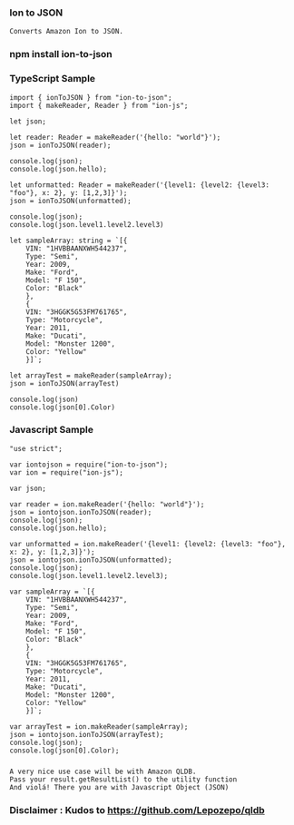 ### Ion to JSON

    Converts Amazon Ion to JSON.
    
### npm install ion-to-json


   ### TypeScript Sample
    import { ionToJSON } from "ion-to-json";
    import { makeReader, Reader } from "ion-js";

    let json;

    let reader: Reader = makeReader('{hello: "world"}');
    json = ionToJSON(reader);

    console.log(json);
    console.log(json.hello);

    let unformatted: Reader = makeReader('{level1: {level2: {level3: "foo"}, x: 2}, y: [1,2,3]}');
    json = ionToJSON(unformatted);

    console.log(json);
    console.log(json.level1.level2.level3)

    let sampleArray: string = `[{
        VIN: "1HVBBAANXWH544237",
        Type: "Semi",
        Year: 2009,
        Make: "Ford",
        Model: "F 150",
        Color: "Black"
        },
        {
        VIN: "3HGGK5G53FM761765",
        Type: "Motorcycle",
        Year: 2011,
        Make: "Ducati",
        Model: "Monster 1200",
        Color: "Yellow"
        }]`;

    let arrayTest = makeReader(sampleArray);
    json = ionToJSON(arrayTest)

    console.log(json)
    console.log(json[0].Color)

   ### Javascript Sample
    "use strict";

    var iontojson = require("ion-to-json");
    var ion = require("ion-js");

    var json;

    var reader = ion.makeReader('{hello: "world"}');
    json = iontojson.ionToJSON(reader);
    console.log(json);
    console.log(json.hello);

    var unformatted = ion.makeReader('{level1: {level2: {level3: "foo"}, x: 2}, y: [1,2,3]}');
    json = iontojson.ionToJSON(unformatted);
    console.log(json);
    console.log(json.level1.level2.level3);

    var sampleArray = `[{
        VIN: "1HVBBAANXWH544237",
        Type: "Semi",
        Year: 2009,
        Make: "Ford",
        Model: "F 150",
        Color: "Black"
        },
        {
        VIN: "3HGGK5G53FM761765",
        Type: "Motorcycle",
        Year: 2011,
        Make: "Ducati",
        Model: "Monster 1200",
        Color: "Yellow"
        }]`;

    var arrayTest = ion.makeReader(sampleArray);
    json = iontojson.ionToJSON(arrayTest);
    console.log(json);
    console.log(json[0].Color);


### 
    A very nice use case will be with Amazon QLDB.
    Pass your result.getResultList() to the utility function
    And violá! There you are with Javascript Object (JSON)
###

### Disclaimer : Kudos to https://github.com/Lepozepo/qldb
